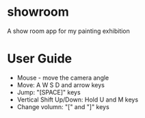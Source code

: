 # showroom
A show room app for my painting exhibition

# User Guide
* Mouse - move the camera angle
* Move: A W S D and arrow keys
* Jump: "[SPACE]" keys
* Vertical Shift Up/Down: Hold U and M keys
* Change volumn: "[" and "]" keys
